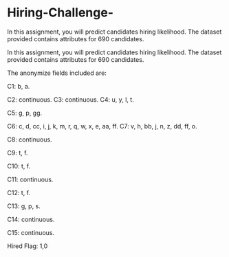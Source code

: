 # Hiring-Challenge-
In this assignment, you will predict candidates hiring likelihood. The dataset provided  contains attributes for 690 candidates.

In this assignment, you will predict candidates hiring likelihood. The dataset provided contains attributes for 690 candidates.

The anonymize fields included are:

C1: b, a.

C2: continuous. C3: continuous. C4: u, y, l, t.

C5: g, p, gg.

C6: c, d, cc, i, j, k, m, r, q, w, x, e, aa, ff. C7: v, h, bb, j, n, z, dd, ff, o.

C8: continuous.

C9: t, f.

C10: t, f.

C11: continuous.

C12: t, f.

C13: g, p, s.

C14: continuous. 

C15: continuous. 

Hired Flag: 1,0

